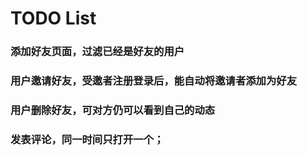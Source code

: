 # TODO List

### 添加好友页面，过滤已经是好友的用户
### 用户邀请好友，受邀者注册登录后，能自动将邀请者添加为好友
### 用户删除好友，可对方仍可以看到自己的动态
### 发表评论，同一时间只打开一个；